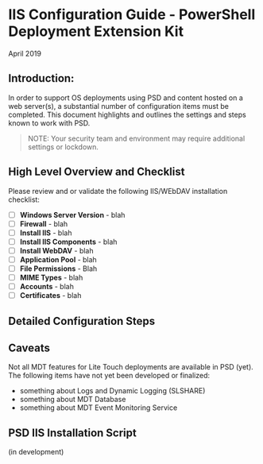 # IIS Configuration Guide - PowerShell Deployment Extension Kit
April 2019

## Introduction: 
In order to support OS deployments using PSD and content hosted on a web server(s), a substantial number of configuration items must be completed. This document highlights and outlines the settings and steps known to work with PSD.

> NOTE: Your security team and environment may require additional settings or lockdown.

## High Level Overview and Checklist
Please review and or validate the following IIS/WEbDAV installation checklist:

* [ ] **Windows Server Version** - blah
* [ ] **Firewall** - blah
* [ ] **Install IIS** - blah
* [ ] **Install IIS Components** - blah
* [ ] **Install WebDAV** - blah
* [ ] **Application Pool** - blah
* [ ] **File Permissions** - Blah
* [ ] **MIME Types** - blah
* [ ] **Accounts** - blah
* [ ] **Certificates** - blah

## Detailed Configuration Steps

## Caveats
Not all MDT features for Lite Touch deployments are available in PSD (yet). The following items have not yet been developed or finalized:
- something about Logs and Dynamic Logging (SLSHARE)
- something about MDT Database
- something about MDT Event Monitoring Service

## PSD IIS Installation Script
(in development)